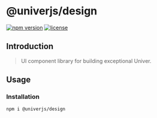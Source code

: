 # @univerjs/design

[![npm version](https://img.shields.io/npm/v/@univerjs/design)](https://npmjs.org/packages/@univerjs/design)
[![license](https://img.shields.io/npm/l/@univerjs/design)](https://img.shields.io/npm/l/@univerjs/design)

## Introduction

> UI component library for building exceptional Univer.

## Usage

### Installation

```shell
npm i @univerjs/design
```
